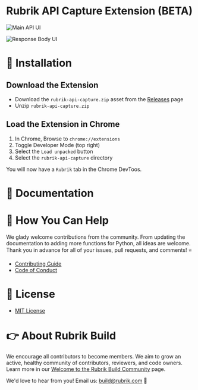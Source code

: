 # Rubrik API Capture Extension (BETA)

![Main API UI](https://user-images.githubusercontent.com/8610203/82976605-2527b180-9fa5-11ea-8826-9d5f6ee20315.png)

![Response Body UI](https://user-images.githubusercontent.com/8610203/82976603-248f1b00-9fa5-11ea-9db5-43892426e718.png)



# :hammer: Installation

## Download the Extension 

* Download the `rubrik-api-capture.zip` asset from the [Releases](https://github.com/rubrikinc/api-capture-chrome-extension/releases/latest) page
* Unzip `rubrik-api-capture.zip` 

## Load the Extension in Chrome

1. In Chrome, Browse to `chrome://extensions`
2. Toggle Developer Mode (top right)
3. Select the `Load unpacked` button
4. Select the `rubrik-api-capture` directory 

You will now have a `Rubrik` tab in the Chrome DevToos.

# :blue_book: Documentation



# :muscle: How You Can Help

We glady welcome contributions from the community. From updating the documentation to adding more functions for Python, all ideas are welcome. Thank you in advance for all of your issues, pull requests, and comments! :star:

- [Contributing Guide](CONTRIBUTING.md)
- [Code of Conduct](CODE_OF_CONDUCT.md)

# :pushpin: License

- [MIT License](LICENSE)

# :point_right: About Rubrik Build

We encourage all contributors to become members. We aim to grow an active, healthy community of contributors, reviewers, and code owners. Learn more in our [Welcome to the Rubrik Build Community](https://github.com/rubrikinc/welcome-to-rubrik-build) page.

We'd love to hear from you! Email us: build@rubrik.com :love_letter:
